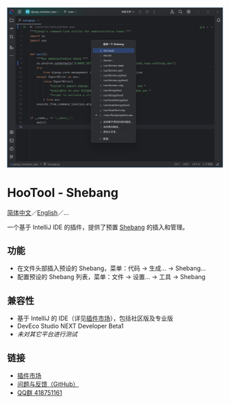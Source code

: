 [![示意图](./images/diagram.png)](https://plugins.jetbrains.com/plugin/24907-hootool--shebang)

# HooTool - Shebang

[简体中文](./README.md)／[English](./README_EN.md)／...

一个基于 IntelliJ IDE 的插件，提供了预置 [Shebang](https://www.runoob.com/linux/linux-shell.html) 的插入和管理。

## 功能

- 在文件头部插入预设的 Shebang，菜单：代码 → 生成... → Shebang...
- 配置预设的 Shebang 列表，菜单：文件 → 设置... → 工具 → Shebang

## 兼容性

- 基于 IntelliJ 的 IDE（详见[插件市场](https://plugins.jetbrains.com/plugin/24907-hootool--shebang/versions)），包括社区版及专业版
- DevEco Studio NEXT Developer Beta1
- _未对其它平台进行测试_

## 链接

- [插件市场](https://plugins.jetbrains.com/plugin/24907-hootool--shebang)
- [问题与反馈（GitHub）](https://github.com/aixcyi/intellij-shebang/issues)
- [QQ群 418751161](https://qm.qq.com/q/ou4RdUFMTm)
